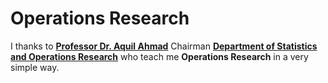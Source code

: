 # Operations Research
I thanks to [**Professor Dr. Aquil Ahmad**](https://www.amu.ac.in/faculty/statistics-and-operations-research/aquil-ahmed) Chairman [**Department of Statistics and Operations Research**](https://www.amu.ac.in/faculty/statistics-and-operations-research/) who teach me **Operations Research** in a very simple way.
